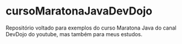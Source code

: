 # cursoMaratonaJavaDevDojo
Repositório voltado para exemplos do curso Maratona Java do canal DevDojo do youtube, mas também para meus estudos.
